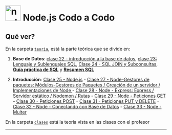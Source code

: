 # <img width="48" height="48" src="https://img.icons8.com/fluency/48/node-js.png" alt="node-js"/> Node.js Codo a Codo


## Qué ver?


En la carpeta [`teoria`](https://github.com/eugenia1984/node/tree/main/node_codo_a_codo/teoria), está la parte teórica que se divide en:


1. **Base de Datos**: [clase 22 - introducción a la base de datos](https://github.com/eugenia1984/node/blob/main/node_codo_a_codo/teoria/clase-22.md), [clase 23: Lenguaje y Sublenguajes SQL](https://github.com/eugenia1984/node/blob/main/node_codo_a_codo/teoria/clase-23.md), [Clase 24 - SQL JOIN y Subconsultas](https://github.com/eugenia1984/node/blob/main/node_codo_a_codo/teoria/clase-24.md), [**Guía práctica de SQL**](https://github.com/eugenia1984/node/blob/main/node_codo_a_codo/teoria/Gu%C3%ADa%20pr%C3%A1ctica%20de%20SQL.pdf) y [**Resumen SQL**](https://github.com/eugenia1984/node/blob/main/node_codo_a_codo/teoria/resumen-sql.pdf)

2. **Introducción**: [Clase 25 - Node.js](https://github.com/eugenia1984/node/blob/main/node_codo_a_codo/teoria/clase-25.md) - [Clase 27 - Node–Gestores de paquetes: Módulos-Gestores de Paquetes / Creación de un servidor / Implementaciones de Node
](https://github.com/eugenia1984/node/blob/main/node_codo_a_codo/teoria/clase-27.md) - [Clase 28 - Node - Express: Express / Servidor estático / Nodemon / Rutas](https://github.com/eugenia1984/node/blob/main/node_codo_a_codo/teoria/clase-28.md) - [Clase 29 - Node - Peticiones GET](https://github.com/eugenia1984/node/blob/main/node_codo_a_codo/teoria/clase-29.md) - [Clase 30 - Peticiones POST](https://github.com/eugenia1984/node/blob/main/node_codo_a_codo/teoria/clase-30.md) - [Clase 31 - Peticiones PUT y DELETE](https://github.com/eugenia1984/node/blob/main/node_codo_a_codo/teoria/clase-31.md) - [Clase 32 - Node - Conectando con Base de Datos](https://github.com/eugenia1984/node/blob/main/node_codo_a_codo/teoria/clase-32.md) - [Clase 33 - Node - Multer](https://github.com/eugenia1984/node/blob/main/node_codo_a_codo/teoria/clase-33.md)


En la carpeta [`clases`](https://github.com/eugenia1984/node/blob/main/node_codo_a_codo/clases) está la teoría vista en las clases con el profesor

---
